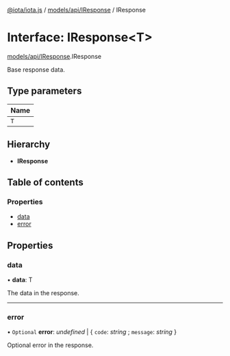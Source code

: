 [@iota/iota.js](../README.md) / [models/api/IResponse](../modules/models_api_iresponse.md) / IResponse

# Interface: IResponse<T\>

[models/api/IResponse](../modules/models_api_iresponse.md).IResponse

Base response data.

## Type parameters

Name |
------ |
`T` |

## Hierarchy

* **IResponse**

## Table of contents

### Properties

- [data](models_api_iresponse.iresponse.md#data)
- [error](models_api_iresponse.iresponse.md#error)

## Properties

### data

• **data**: T

The data in the response.

___

### error

• `Optional` **error**: *undefined* \| { `code`: *string* ; `message`: *string*  }

Optional error in the response.

